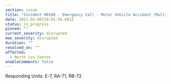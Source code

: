 ```yaml
---
section: issue
title: "Incident #0108 - Emergency Call - Motor Vehicle Accident (Multiple Vehicles)"
date: 2021-02-06T20:01:56.601Z
status: in_progress
pinned: ""
current_severity: disrupted
max_severity: disrupted
duration: ""
resolved_on: ""
affected:
  - North Los Santos
enableComments: false
---
```

Responding Units: E-7, RA-71, RB-72
